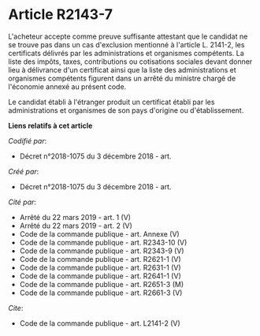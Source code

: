 # Article R2143-7

L'acheteur accepte comme preuve suffisante attestant que le candidat ne se trouve pas dans un cas d'exclusion mentionné à
l'article L. 2141-2, les certificats délivrés par les administrations et organismes compétents. La liste des impôts, taxes,
contributions ou cotisations sociales devant donner lieu à délivrance d'un certificat ainsi que la liste des administrations
et organismes compétents figurent dans un arrêté du ministre chargé de l'économie annexé au présent code. 

Le candidat établi à l'étranger produit un certificat établi par les administrations et organismes de son pays d'origine ou
d'établissement.

**Liens relatifs à cet article**

_Codifié par_:

  - Décret n°2018-1075 du 3 décembre 2018 - art.

_Créé par_:

  - Décret n°2018-1075 du 3 décembre 2018 - art.

_Cité par_:

  - Arrêté du 22 mars 2019 - art. 1 (V)
  - Arrêté du 22 mars 2019 - art. 2 (V)
  - Code de la commande publique - art. Annexe (V)
  - Code de la commande publique - art. R2343-10 (V)
  - Code de la commande publique - art. R2343-9 (V)
  - Code de la commande publique - art. R2621-1 (V)
  - Code de la commande publique - art. R2631-1 (V)
  - Code de la commande publique - art. R2641-1 (V)
  - Code de la commande publique - art. R2651-3 (M)
  - Code de la commande publique - art. R2661-3 (V)

_Cite_:

  - Code de la commande publique - art. L2141-2 (V)
